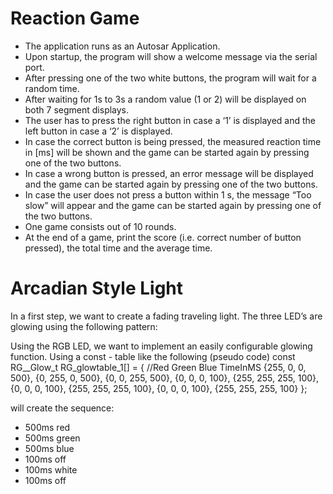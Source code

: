 # Reaction Game
- The application runs as an Autosar Application.
- Upon startup, the program will show a welcome message via the serial port.
- After pressing one of the two white buttons, the program will wait for a random time.
- After waiting for 1s to 3s a random value (1 or 2) will be displayed on both 7 segment displays.
- The user has to press the right button in case a ‘1’ is displayed and the left button in case a ‘2’ is displayed.
- In case the correct button is being pressed, the measured reaction time in [ms] will be shown and the game can be started again by pressing one of the two buttons.
- In case a wrong button is pressed, an error message will be displayed and the game can be started again by pressing one of the two buttons.
- In case the user does not press a button within 1 s, the message “Too slow” will appear and the game can be started again by pressing one of the two buttons.
- One game consists out of 10 rounds.
- At the end of a game, print the score (i.e. correct number of button pressed), the total time and the average time.

# Arcadian Style Light
In a first step, we want to create a fading traveling light. The three LED’s are glowing using the following pattern:

Using the RGB LED, we want to implement an easily configurable glowing function. Using a const - table like the following (pseudo code)
const RG__Glow_t RG_glowtable_1[] = {
//Red Green Blue TimeInMS
{255, 0, 0, 500},
{0, 255, 0, 500},
{0, 0, 255, 500},
{0, 0, 0, 100},
{255, 255, 255, 100},
{0, 0, 0, 100},
{255, 255, 255, 100},
{0, 0, 0, 100},
{255, 255, 255, 100}
};

will create the sequence:
- 500ms red
- 500ms green
- 500ms blue
- 100ms off
- 100ms white
- 100ms off
